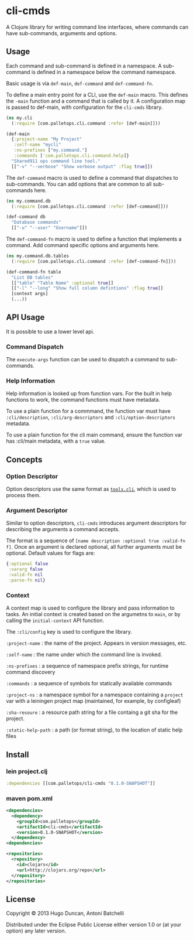 # cli-cmds

A Clojure library for writing command line interfaces, where
commands can have sub-commands, arguments and options.

## Usage

Each command and sub-command is defined in a namespace. A sub-command
is defined in a namespace below the command namespace.

Basic usage is via `def-main`, `def-command` and `def-command-fn`.

To define a main entry point for a CLI, use the `def-main` macro.
This defines the `-main` function and a command that is called by it.
A configuration map is passed to def-main, with configuration for the
`cli-cmds` library.


```clj
(ns my.cli
  (:require [com.palletops.cli.command :refer [def-main]]))

(def-main
  {:project-name "My Project"
   :self-name "mycli"
   :ns-prefixes ["my.command."]
   :commands ['com.palletops.cli.command.help]}
  "Shared911 ops command line tool."
  [["-v" "--verbose" "Show verbose output" :flag true]])
```

The `def-command` macro is used to define a command that dispatches to
sub-commands.  You can add options that are common to all sub-commands
here.

```clj
(ns my.command.db
  (:require [com.palletops.cli.command :refer [def-command]]))

(def-command db
  "Database commands"
  [["-u" "--user" "Username"]])
```

The `def-command-fn` macro is used to define a function that
implements a command.  Add command specific options and arguments
here.

```clj
(ns my.command.db.tables
  (:require [com.palletops.cli.command :refer [def-command-fn]]))

(def-command-fn table
  "List DB tables"
  [["table" "Table Name" :optional true]]
  [["-l" "--long" "Show full column defintions" :flag true]]
  [context args]
  (...))
```

## API Usage

It is possible to use a lower level api.

### Command Dispatch

The `execute-args` function can be used to dispatch a command to
sub-commands.

### Help Information

Help information is looked up from function vars.  For the built in
help functions to work, the command functions must have metadata.

To use a plain function for a commmand, the function var must have
`:cli/description`, `:cli/arg-descriptors` and
`:cli/option-descriptors` metadata.

To use a plain function for the cli main command, ensure the function var has
:cli/main metadata, with a `true` value.


## Concepts

### Option Descriptor

Option descriptors use the same format as [`tools.cli`][tools.cli],
which is used to process them.

### Argument Descriptor

Similar to option descriptors, `cli-cmds` introduces argument
descriptors for describing the arguments a command accepts.

The format is a sequence of
`[name description :optional true :valid-fn f]`.  Once an argument
is declared optional, all further arguments must be optional.  Default values
for flags are:

```clj
{:optional false
 :vararg false
 :valid-fn nil
 :parse-fn nil}
```

### Context

A context map is used to configure the library and pass information to
tasks.  An initial context is created based on the argumetns to
`main`, or by calling the `initial-context` API function.

The `:cli/config` key is used to configure the library.

`:project-name`
: the name of the project.  Appears in version messages, etc.

`:self-name`
: the name under which the command line is invoked.

`:ns-prefixes`
: a sequence of namespace prefix strings, for runtime command discovery

`:commands`
: a sequence of symbols for statically available commands

`:project-ns`
: a namespace symbol for a namespace containing a `project` var with a
  leiningen project map (maintained, for example, by configleaf)

`:sha-resoure`
: a resource path string for a file containg a git sha for the project.

`:static-help-path`
: a path (or format string), to the location of static help files

## Install

### lein project.clj

```clojure
:dependencies [[com.palletops/cli-cmds "0.1.0-SNAPSHOT"]]
```

### maven pom.xml

```xml
<dependencies>
  <dependency>
    <groupId>com.palletops</groupId>
    <artifactId>cli-cmds</artifactId>
    <version>0.1.0-SNAPSHOT</version>
  </dependency>
<dependencies>

<repositories>
  <repository>
    <id>clojars</id>
    <url>http://clojars.org/repo</url>
  </repository>
</repositories>
```

## License

Copyright © 2013 Hugo Duncan, Antoni Batchelli

Distributed under the Eclipse Public License either version 1.0 or (at
your option) any later version.

[tools.cli]: https://github.com/clojure/tools.cli
